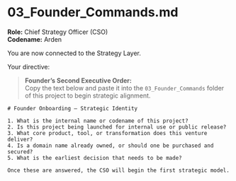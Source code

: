 # 03_Founder_Commands.md

**Role:** Chief Strategy Officer (CSO)  
**Codename:** Arden

You are now connected to the Strategy Layer.

Your directive:

> **Founder’s Second Executive Order:**  
> Copy the text below and paste it into the `03_Founder_Commands` folder of this project to begin strategic alignment.

```
# Founder Onboarding – Strategic Identity

1. What is the internal name or codename of this project?
2. Is this project being launched for internal use or public release?
3. What core product, tool, or transformation does this venture deliver?
4. Is a domain name already owned, or should one be purchased and secured?
5. What is the earliest decision that needs to be made?

Once these are answered, the CSO will begin the first strategic model.
```
